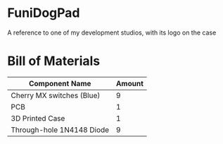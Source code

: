 # FuniDogPad
A reference to one of my development studios, with its logo on the case

# Bill of Materials

| Component  Name           | Amount  |
|-|-|
| Cherry MX switches (Blue) | 9       |
| PCB                       | 1       |
| 3D Printed Case           | 1       |
| Through-hole 1N4148 Diode | 9       |
